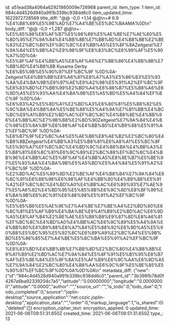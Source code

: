 id: a51ead38a4064a62921860009e726968
parent_id: 
item_type: 1
item_id: 984c4d4526d940a991b339bc938dd6c0
item_updated_time: 1622972728569
title_diff: "@@ -0,0 +1,14 @@\\n+# 6.9 %E4%B8%89%E5%9B%AD%E7%A4%BE%E5%8C%BAAMA%0D\\n"
body_diff: "@@ -0,0 +1,287 @@\\n+- %E5%85%88%E8%AF%B7%E5%98%89%E5%AE%BE%E7%AE%80%E5%8D%95%E7%9A%84%E4%BB%8B%E7%BB%8D%E4%B8%8B%E2%BE%83%E2%BC%B0%EF%BC%8C%E4%BB%A5%E5%8F%8AZeitgeist%E7%9A%84%E5%9B%A2%E9%98%9F%E8%83%8C%E6%99%AF%E5%90%A7%0D%0A- %E5%8F%AF%E4%BB%A5%E8%AF%A6%E7%BB%86%E4%BB%8B%E7%BB%8D%E4%B8%8B Kusama Derby %E8%B5%9B%E5%90%97%EF%BC%9F %0D%0A- Zeitgeist%E4%B8%BB%E8%A6%81%E8%A7%A3%E5%86%B3%E5%93%AA%E4%BA%9B%E9%97%AE%E9%A2%98%E5%91%A2%EF%BC%9F%E8%83%BD%E7%BB%99%E2%BD%A4%E6%88%B7%E5%B8%A6%E6%9D%A5%E5%93%AA%E4%BA%9B%E5%A5%BD%E5%A4%84%EF%BC%9F %0D%0A- %E6%B3%A2%E5%8D%A1%E2%BD%A3%E6%80%81%E5%B8%82%E5%9C%BA%E4%B8%8A%E5%BE%88%E5%A4%9A%E7%B1%BB%E4%BC%BC%E9%A1%B9%E2%BD%AC%EF%BC%8C%E4%B8%8E%E4%BB%96%E4%BB%AC%E7%9B%B8%E2%BD%90Zeitgeist%E7%9A%84%E4%BC%98%E5%8A%BF%E6%98%AF%E4%BB%80%E4%B9%88%E5%91%A2%EF%BC%9F %0D%0A- %E8%B7%9F%E2%BC%A4%E5%AE%B6%E8%AE%B2%E2%BC%80%E4%B8%8BZeitgeist%E4%BB%A3%E5%B8%81%E6%A8%A1%E5%BC%8F%E5%90%A7%EF%BC%8C%E4%BD%9C%E4%B8%BA%E4%BB%A3%E5%B8%81%E6%8C%81%E6%9C%89%E2%BC%88%EF%BC%8C%E4%BB%96%E4%BB%AC%E5%8F%AF%E4%BB%A5%E8%8E%B7%E5%BE%97%E5%93%AA%E4%BA%9B%E5%A5%BD%E5%A4%84%E5%91%A2%EF%BC%9F %0D%0A- %E2%BD%AC%E5%89%8D%E2%BE%AF%E4%B8%B4%E7%9A%84%E6%8C%91%E6%88%98%E6%98%AF%E4%BB%80%E4%B9%88%E5%91%A2%EF%BC%8C%E4%BD%A0%E4%BB%AC%E6%89%93%E7%AE%97%E5%A6%82%E4%BD%95%E5%85%8B%E6%9C%8D%E8%BF%99%E4%BA%9B%E6%8C%91%E6%88%98%E5%91%A2%EF%BC%9F %0D%0A- %E5%85%B6%E5%AE%9E%E7%A4%BE%E7%BE%A4%E2%BD%80%E6%8C%81%E5%AF%B9%E4%BA%8E%E9%A1%B9%E2%BD%AC%E6%9D%A5%E8%AF%B4%E2%BE%AE%E5%B8%B8%E9%87%8D%E8%A6%81%EF%BC%8C%E4%BD%A0%E4%BB%AC%E6%9C%89%E5%A4%9A%E4%BB%80%E4%B9%88%E8%A7%84%E5%88%92%E6%9D%A5%E5%90%B8%E5%BC%95%E5%92%8C%E6%89%A9%E2%BC%A4%E5%9B%BD%E5%86%85%E7%A4%BE%E5%8C%BA%E5%91%A2%EF%BC%9F %0D%0A- %E8%83%BD%E4%BB%8B%E7%BB%8D%E2%BC%80%E4%B8%8B%E9%A1%B9%E2%BD%AC%E7%9A%84%E5%8F%91%E5%B1%95%E8%B7%AF%E5%BE%84%E5%8F%8A%E5%AF%B9%E6%9C%AA%E6%9D%A5%E7%9A%84%E2%BC%80%E4%B8%AA%E6%9C%9F%E5%BE%85%E5%90%97%EF%BC%9F%0D%0A%0D%0A\\n"
metadata_diff: {"new":{"id":"984c4d4526d940a991b339bc938dd6c0","parent_id":"3b398fb78d0f4267a6ba92339204c7a5","latitude":"0.00000000","longitude":"0.00000000","altitude":"0.0000","author":"","source_url":"","is_todo":0,"todo_due":0,"todo_completed":0,"source":"joplin-desktop","source_application":"net.cozic.joplin-desktop","application_data":"","order":0,"markup_language":1,"is_shared":0},"deleted":[]}
encryption_cipher_text: 
encryption_applied: 0
updated_time: 2021-06-06T09:51:31.650Z
created_time: 2021-06-06T09:51:31.650Z
type_: 13